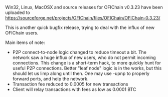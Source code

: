 Win32, Linux, MacOSX and source releases for OFIChain v0.3.23 have been uploaded to
https://sourceforge.net/projects/OFIChain/files/OFIChain/OFIChain-0.3.23/

This is another quick bugfix release, trying to deal with the influx of new OFIChain users.

Main items of note:

* P2P connect-to-node logic changed to reduce timeout a bit.  The network saw a huge influx of new users, who do not permit incoming connections.  This change is a short-term hack, to more quickly hunt for useful P2P connections.  Better "leaf node" logic is in the works, but this should let us limp along until then.  One may use -upnp to properly forward ports, and help the network.
* Transaction fee reduced to 0.0005 for new transactions
* Client will relay transactions with fees as low as 0.0001 BTC
